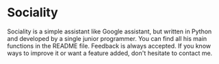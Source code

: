 # Sociality
Sociality is a simple assistant like Google assistant, but written in Python and developed by a single junior programmer. You can find all his main functions in the README file. Feedback is always accepted. If you know ways to improve it or want a feature added, don't hesitate to contact me.
